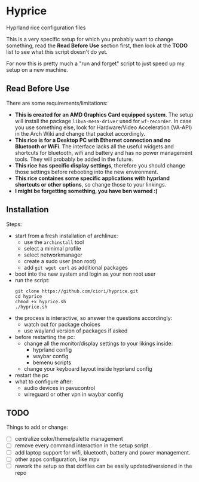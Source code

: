 # Hyprice

Hyprland rice configuration files

This is a very specific setup for which you probably want to change something, read the **Read Before Use** section first, then look at the **TODO** list to see what this script doesn't do yet.

For now this is pretty much a "run and forget" script to just speed up my setup on a new machine.

## Read Before Use

There are some requirements/limitations:
- **This is created for an AMD Graphics Card equipped system**. The setup will install the package `libva-mesa-driver` used for `wf-recorder`. In case you use something else, look for Hardware/Video Acceleration (VA-API) in the Arch Wiki and change that packet accordingly.
- **This rice is for a Desktop PC with Ethernet connection and no Bluetooth or WiFi**. The interface lacks all the useful widgets and shortcuts for bluetooth, wifi and battery and has no power management tools. They will probably be added in the future.
- **This rice has specific display settings**, therefore you should change those settings before rebooting into the new environment.
- **This rice containes some specific applications with hyprland shortcuts or other options**, so change those to your linkings.
- **I might be forgetting something, you have ben warned :)**

## Installation

Steps:
- start from a fresh installation of archlinux:
  - use the `archinstall` tool
  - select a minimal profile
  - select networkmanager
  - create a sudo user (non root)
  - add `git wget curl` as additional packages
- boot into the new system and login as your non root user
- run the script:
  ```
  git clone https://github.com/ciori/hyprice.git
  cd hyprice
  chmod +x hyprice.sh
  ./hyprice.sh
  ```
- the process is interactive, so answer the questions accordingly:
  - watch out for package choices
  - use wayland version of packages if asked
- before restarting the pc:
  - change all the monitor/display settings to your likings inside:
    - hyprland config
    - waybar config
    - bemenu scripts
  - change your keyboard layout inside hyprland config
- restart the pc
- what to configure after:
  - audio devices in pavucontrol
  - wireguard or other vpn in waybar config

## TODO

Things to add or change:
- [ ] centralize color/theme/palette management
- [ ] remove every command interaction in the setup script.
- [ ] add laptop support for wifi, bluetooth, battery and power management.
- [ ] other apps configuration, like mpv
- [ ] rework the setup so that dotfiles can be easily updated/versioned in the repo